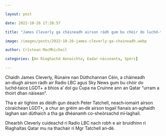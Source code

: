 ```yaml
---

layout: post

date: 2022-10-26 17:28:57

title: "James Cleverly ga chàineadh airson ràdh gum bu chòir do luchd‑taice ball‑coise LGDT+ urram a thoirt do chultar Qatar"

image: /images/posts/2022-10-26-james-cleverly-ga-chaineadh.webp

author: Crìstean MacMhìcheil

categories: [An Rìoghachd Aonaichte, Eadar-nàiseanta, Spòrs]

---
```


Chaidh James Cleverly, Rùnaire nan Dùthchannan Cèin, a chàineadh an‑diugh airson ràdh air Radio LBC agus Sky News gum bu chòir do luchd‑taice LGDT+ a bhios a’ dol gu Cupa na Cruinne ann an Qatar “urram a thoirt dhan nàisean”.

Tha e air tighinn as dèidh gun deach Peter Tatchell, neach‑iomairt airson còraichean LGDT+, a chur an grèim an‑dè airson togail fianais an‑aghaidh laghan san dùthaich a tha ga dhèanamh co-sheòrsachd mì‑laghail.

Dhearbh Cleverly cuideachd ri Radio LBC nach robh e air bruidhinn ri Riaghaltas Qatar mu na thachair ri Mgr Tatchell an‑dè.
